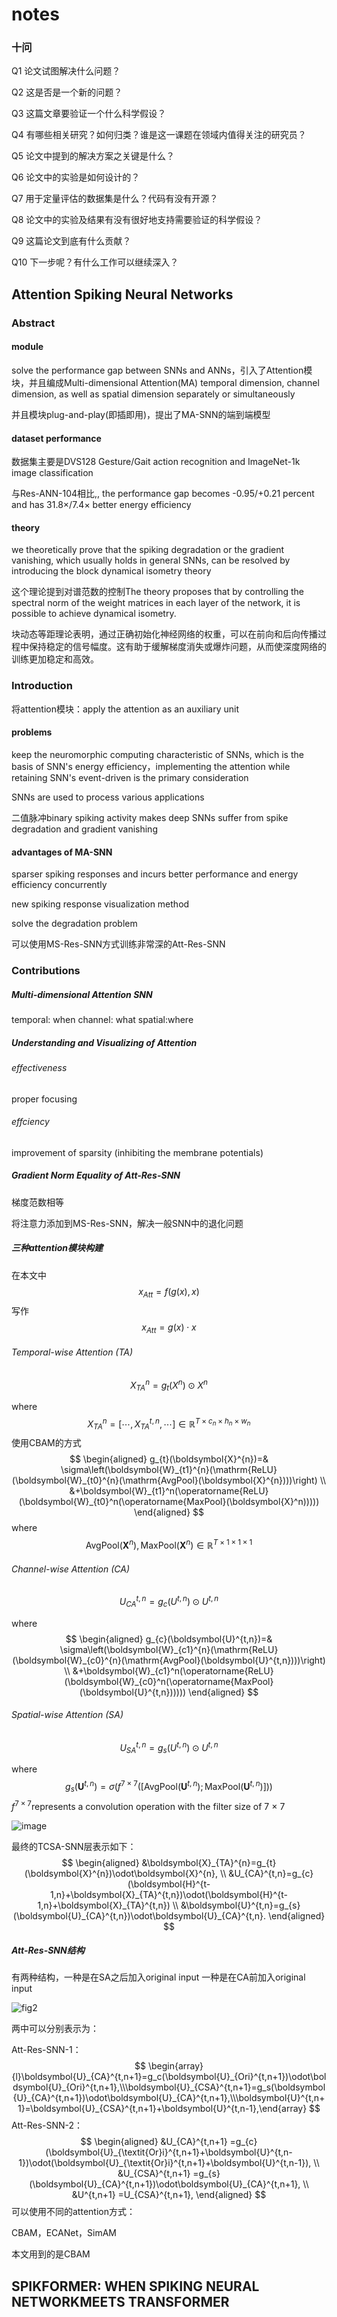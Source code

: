 # notes

### 十问

Q1 论文试图解决什么问题？

Q2 这是否是一个新的问题？

Q3 这篇文章要验证一个什么科学假设？

Q4 有哪些相关研究？如何归类？谁是这一课题在领域内值得关注的研究员？

Q5 论文中提到的解决方案之关键是什么？

Q6 论文中的实验是如何设计的？

Q7 用于定量评估的数据集是什么？代码有没有开源？

Q8 论文中的实验及结果有没有很好地支持需要验证的科学假设？

Q9 这篇论文到底有什么贡献？

Q10 下一步呢？有什么工作可以继续深入？

## Attention Spiking Neural Networks

### Abstract

#### module

solve the performance gap between SNNs and ANNs，引入了Attention模块，并且编成Multi-dimensional Attention(MA)   temporal dimension, channel dimension, as well as spatial dimension separately or simultaneously

并且模块plug-and-play(即插即用)，提出了MA-SNN的端到端模型

#### dataset performance

数据集主要是DVS128 Gesture/Gait action recognition and ImageNet-1k image classification

与Res-ANN-104相比,, the performance gap becomes -0.95/+0.21 percent and has 31.8×/7.4× better energy efficiency

#### theory

we theoretically prove that the spiking degradation or the gradient vanishing, which usually holds in general SNNs, can be resolved by introducing the block dynamical isometry theory

这个理论提到对谱范数的控制The theory proposes that by controlling the spectral norm of the weight matrices in each layer of the network, it is possible to achieve dynamical isometry. 

块动态等距理论表明，通过正确初始化神经网络的权重，可以在前向和后向传播过程中保持稳定的信号幅度。这有助于缓解梯度消失或爆炸问题，从而使深度网络的训练更加稳定和高效。

### Introduction

将attention模块：apply the attention as an auxiliary unit

#### problems

keep the neuromorphic computing characteristic of SNNs, which is the basis of SNN's energy efficiency，implementing the attention while retaining SNN's event-driven is the primary consideration

SNNs are used to process various applications

二值脉冲binary spiking activity makes deep SNNs suffer from spike degradation  and gradient vanishing

#### advantages of MA-SNN

sparser spiking responses and incurs better performance and energy efficiency concurrently

new spiking response visualization method

solve the degradation problem

可以使用MS-Res-SNN方式训练非常深的Att-Res-SNN

### Contributions

##### Multi-dimensional Attention SNN

temporal: when channel: what spatial:where

##### Understanding and Visualizing of Attention

###### effectiveness

proper focusing

###### effciency

improvement of sparsity (inhibiting the membrane potentials)

##### Gradient Norm Equality of Att-Res-SNN

梯度范数相等

将注意力添加到MS-Res-SNN，解决一般SNN中的退化问题

##### 三种attention模块构建

在本文中
$$
x_{Att}=f(g(x),x)
$$
写作
$$
x_{Att}=g(x)\cdot x
$$

######  Temporal-wise Attention (TA)

$$
X_{TA}^{n}=g_{t}(X^{n})\odot X^{n}
$$

where
$$
X_{TA}^{n}=\left[\cdots,X_{TA}^{t,n},\cdots\right]\in\mathbb{R}^{T\times c_{n}\times h_{n}\times w_{n}}
$$
使用CBAM的方式
$$
\begin{aligned}
g_{t}(\boldsymbol{X}^{n})=& \sigma\left(\boldsymbol{W}_{t1}^{n}(\mathrm{ReLU}(\boldsymbol{W}_{t0}^{n}(\mathrm{AvgPool}(\boldsymbol{X}^{n})))\right)  \\
&+\boldsymbol{W}_{t1}^n(\operatorname{ReLU}(\boldsymbol{W}_{t0}^n(\operatorname{MaxPool}(\boldsymbol{X}^n)))))
\end{aligned}
$$
where
$$
\mathrm{AvgPool}(\boldsymbol{X}^{n}),\mathrm{MaxPool}(\boldsymbol{X}^{n})\in\mathbb{R}^{T\times1\times1\times1}
$$

###### Channel-wise Attention (CA)

$$
U_{CA}^{t,n}=g_{c}(U^{t,n})\odot U^{t,n}
$$

where
$$
\begin{aligned}
g_{c}(\boldsymbol{U}^{t,n})=& \sigma\left(\boldsymbol{W}_{c1}^{n}(\mathrm{ReLU}(\boldsymbol{W}_{c0}^{n}(\mathrm{AvgPool}(\boldsymbol{U}^{t,n})))\right)  \\
&+\boldsymbol{W}_{c1}^n(\operatorname{ReLU}(\boldsymbol{W}_{c0}^n(\operatorname{MaxPool}(\boldsymbol{U}^{t,n})))))
\end{aligned}
$$

###### Spatial-wise Attention (SA)

$$
U_{SA}^{t,n}=g_{s}(U^{t,n})\odot U^{t,n}
$$

where
$$
g_{s}(\boldsymbol{U}^{t,n})=\sigma\left(f^{7\times7}([\mathrm{AvgPool}(\boldsymbol{U}^{t,n});\mathrm{MaxPool}(\boldsymbol{U}^{t,n})])\right)
$$
$f^{7\times7}$represents a convolution operation with the filter size of 7 × 7

![image](https://github.com/hamingsi/papers_notes/raw/main/pictures/fig1.png)

最终的TCSA-SNN层表示如下：
$$
\begin{aligned}
&\boldsymbol{X}_{TA}^{n}=g_{t}(\boldsymbol{X}^{n})\odot\boldsymbol{X}^{n}, \\
&U_{CA}^{t,n}=g_{c}(\boldsymbol{H}^{t-1,n}+\boldsymbol{X}_{TA}^{t,n})\odot(\boldsymbol{H}^{t-1,n}+\boldsymbol{X}_{TA}^{t,n}) \\
&\boldsymbol{U}^{t,n}=g_{s}(\boldsymbol{U}_{CA}^{t,n})\odot\boldsymbol{U}_{CA}^{t,n}.
\end{aligned}
$$

##### Att-Res-SNN结构

有两种结构，一种是在SA之后加入original input 一种是在CA前加入original input

![fig2](https://github.com/hamingsi/papers_notes/raw/main/pictures/fig2.png)

两中可以分别表示为：

Att-Res-SNN-1：
$$
\begin{array}{l}\boldsymbol{U}_{CA}^{t,n+1}=g_c(\boldsymbol{U}_{Ori}^{t,n+1})\odot\boldsymbol{U}_{Ori}^{t,n+1},\\\boldsymbol{U}_{CSA}^{t,n+1}=g_s(\boldsymbol{U}_{CA}^{t,n+1})\odot\boldsymbol{U}_{CA}^{t,n+1},\\\boldsymbol{U}^{t,n+1}=\boldsymbol{U}_{CSA}^{t,n+1}+\boldsymbol{U}^{t,n-1},\end{array}
$$
Att-Res-SNN-2：
$$
\begin{aligned}
&U_{CA}^{t,n+1} =g_{c}(\boldsymbol{U}_{\textit{Or}i}^{t,n+1}+\boldsymbol{U}^{t,n-1})\odot(\boldsymbol{U}_{\textit{Or}i}^{t,n+1}+\boldsymbol{U}^{t,n-1}),  \\
&U_{CSA}^{t,n+1} =g_{s}(\boldsymbol{U}_{CA}^{t,n+1})\odot\boldsymbol{U}_{CA}^{t,n+1},  \\
&U^{t,n+1} =U_{CSA}^{t,n+1}, 
\end{aligned}
$$
可以使用不同的attention方式：

CBAM，ECANet，SimAM

本文用到的是CBAM

## SPIKFORMER: WHEN SPIKING NEURAL NETWORKMEETS TRANSFORMER

